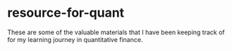 # resource-for-quant
These are some of the valuable materials that I have been keeping track of for my learning journey in quantitative finance.
